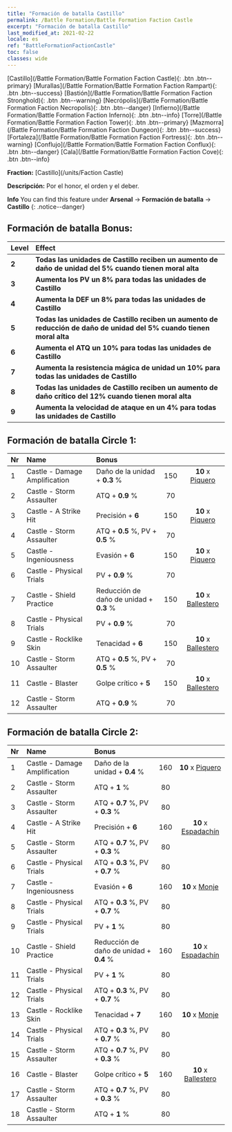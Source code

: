 ```yaml
---
title: "Formación de batalla Castillo"
permalink: /Battle Formation/Battle Formation Faction Castle
excerpt: "Formación de batalla Castillo"
last_modified_at: 2021-02-22
locale: es
ref: "BattleFormationFactionCastle"
toc: false
classes: wide
---
```

 [Castillo](/Battle Formation/Battle Formation Faction Castle){: .btn .btn--primary} [Murallas](/Battle Formation/Battle Formation Faction Rampart){: .btn .btn--success} [Bastión](/Battle Formation/Battle Formation Faction Stronghold){: .btn .btn--warning} [Necrópolis](/Battle Formation/Battle Formation Faction Necropolis){: .btn .btn--danger} [Infierno](/Battle Formation/Battle Formation Faction Inferno){: .btn .btn--info} [Torre](/Battle Formation/Battle Formation Faction Tower){: .btn .btn--primary} [Mazmorra](/Battle Formation/Battle Formation Faction Dungeon){: .btn .btn--success} [Fortaleza](/Battle Formation/Battle Formation Faction Fortress){: .btn .btn--warning} [Conflujo](/Battle Formation/Battle Formation Faction Conflux){: .btn .btn--danger} [Cala](/Battle Formation/Battle Formation Faction Cove){: .btn .btn--info} 

  **Fraction:** [Castillo](/units/Faction Castle)

  **Descripción:** Por el honor, el orden y el deber.

**Info** You can find this feature under **Arsenal** -> **Formación de batalla** -> **Castillo** 
{: .notice--danger}

## Formación de batalla Bonus:

  | Level |         Effect        |
  |:------|:---------------------|
  | **2** | **Todas las unidades de Castillo reciben un aumento de daño de unidad del 5% cuando tienen moral alta** |
  | **3** | **Aumenta los PV un 8% para todas las unidades de Castillo** |
  | **4** | **Aumenta la DEF un 8% para todas las unidades de Castillo** |
  | **5** | **Todas las unidades de Castillo reciben un aumento de reducción de daño de unidad del 5% cuando tienen moral alta** |
  | **6** | **Aumenta el ATQ un 10% para todas las unidades de Castillo** |
  | **7** | **Aumenta la resistencia mágica de unidad un 10% para todas las unidades de Castillo** |
  | **8** | **Todas las unidades de Castillo reciben un aumento de daño crítico del 12% cuando tienen moral alta** |
  | **9** | **Aumenta la velocidad de ataque en un 4% para todas las unidades de Castillo** |

## Formación de batalla Circle 1:

  |  Nr  |         Name        |  Bonus  | <i class="fas fa-flask"/>  |  <i class="fab fa-optin-monster"/> |
  |:-----|:--------------------|:---------|:-----------------:|:----------------:|
  | 1 | Castle - Damage Amplification | Daño de la unidad + **0.3** % | 150 |  **10** x [Piquero](/units/Pikeman) |
  | 2 | Castle - Storm Assaulter | ATQ + **0.9** % | 70 |   |
  | 3 | Castle - A Strike Hit | Precisión + **6**  | 150 |  **10** x [Piquero](/units/Pikeman) |
  | 4 | Castle - Storm Assaulter | ATQ + **0.5** %, PV + **0.5** % | 70 |   |
  | 5 | Castle - Ingeniousness | Evasión + **6**  | 150 |  **10** x [Piquero](/units/Pikeman) |
  | 6 | Castle - Physical Trials | PV + **0.9** % | 70 |   |
  | 7 | Castle - Shield Practice | Reducción de daño de unidad + **0.3** % | 150 |  **10** x [Ballestero](/units/Marksman) |
  | 8 | Castle - Physical Trials | PV + **0.9** % | 70 |   |
  | 9 | Castle - Rocklike Skin | Tenacidad + **6**  | 150 |  **10** x [Ballestero](/units/Marksman) |
  | 10 | Castle - Storm Assaulter | ATQ + **0.5** %, PV + **0.5** % | 70 |   |
  | 11 | Castle - Blaster | Golpe crítico + **5**  | 150 |  **10** x [Ballestero](/units/Marksman) |
  | 12 | Castle - Storm Assaulter | ATQ + **0.9** % | 70 |   |
  


## Formación de batalla Circle 2:

  |  Nr  |         Name        |  Bonus  | <i class="fas fa-flask"/>  |  <i class="fab fa-optin-monster"/> |
  |:-----|:--------------------|:---------|:-----------------:|:----------------:|
  | 1 | Castle - Damage Amplification | Daño de la unidad + **0.4** % | 160 |  **10** x [Piquero](/units/Pikeman) |
  | 2 | Castle - Storm Assaulter | ATQ + **1** % | 80 |   |
  | 3 | Castle - Storm Assaulter | ATQ + **0.7** %, PV + **0.3** % | 80 |   |
  | 4 | Castle - A Strike Hit | Precisión + **6**  | 160 |  **10** x [Espadachín](/units/Swordsman) |
  | 5 | Castle - Storm Assaulter | ATQ + **0.7** %, PV + **0.3** % | 80 |   |
  | 6 | Castle - Physical Trials | ATQ + **0.3** %, PV + **0.7** % | 80 |   |
  | 7 | Castle - Ingeniousness | Evasión + **6**  | 160 |  **10** x [Monje](/units/Monk) |
  | 8 | Castle - Physical Trials | ATQ + **0.3** %, PV + **0.7** % | 80 |   |
  | 9 | Castle - Physical Trials | PV + **1** % | 80 |   |
  | 10 | Castle - Shield Practice | Reducción de daño de unidad + **0.4** % | 160 |  **10** x [Espadachín](/units/Swordsman) |
  | 11 | Castle - Physical Trials | PV + **1** % | 80 |   |
  | 12 | Castle - Physical Trials | ATQ + **0.3** %, PV + **0.7** % | 80 |   |
  | 13 | Castle - Rocklike Skin | Tenacidad + **7**  | 160 |  **10** x [Monje](/units/Monk) |
  | 14 | Castle - Physical Trials | ATQ + **0.3** %, PV + **0.7** % | 80 |   |
  | 15 | Castle - Storm Assaulter | ATQ + **0.7** %, PV + **0.3** % | 80 |   |
  | 16 | Castle - Blaster | Golpe crítico + **5**  | 160 |  **10** x [Ballestero](/units/Marksman) |
  | 17 | Castle - Storm Assaulter | ATQ + **0.7** %, PV + **0.3** % | 80 |   |
  | 18 | Castle - Storm Assaulter | ATQ + **1** % | 80 |   |
  

